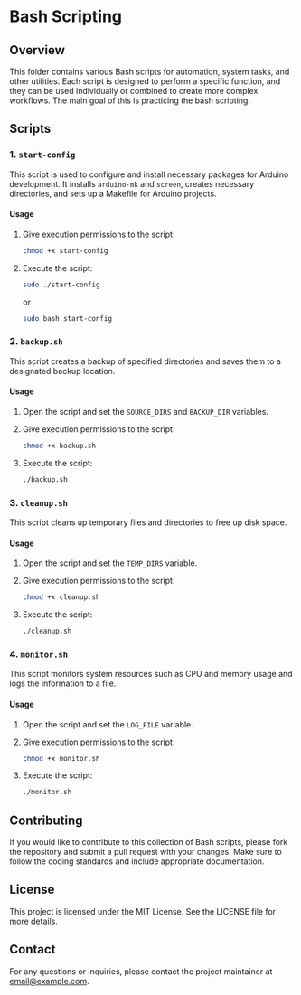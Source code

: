 # Bash Scripting

## Overview

This folder contains various Bash scripts for automation, system tasks, and other utilities. Each script is designed to perform a specific function, and they can be used individually or combined to create more complex workflows.
The main goal of this is practicing the bash scripting.

## Scripts

### 1. `start-config`

This script is used to configure and install necessary packages for Arduino development. It installs `arduino-mk` and `screen`, creates necessary directories, and sets up a Makefile for Arduino projects.

#### Usage

1. Give execution permissions to the script:
    ```sh
    chmod +x start-config
    ```

2. Execute the script:
    ```sh
    sudo ./start-config
    ```
    or
    ```sh
    sudo bash start-config
    ```

### 2. `backup.sh`

This script creates a backup of specified directories and saves them to a designated backup location.

#### Usage

1. Open the script and set the `SOURCE_DIRS` and `BACKUP_DIR` variables.
2. Give execution permissions to the script:
    ```sh
    chmod +x backup.sh
    ```

3. Execute the script:
    ```sh
    ./backup.sh
    ```

### 3. `cleanup.sh`

This script cleans up temporary files and directories to free up disk space.

#### Usage

1. Open the script and set the `TEMP_DIRS` variable.
2. Give execution permissions to the script:
    ```sh
    chmod +x cleanup.sh
    ```

3. Execute the script:
    ```sh
    ./cleanup.sh
    ```

### 4. `monitor.sh`

This script monitors system resources such as CPU and memory usage and logs the information to a file.

#### Usage

1. Open the script and set the `LOG_FILE` variable.
2. Give execution permissions to the script:
    ```sh
    chmod +x monitor.sh
    ```

3. Execute the script:
    ```sh
    ./monitor.sh
    ```

## Contributing

If you would like to contribute to this collection of Bash scripts, please fork the repository and submit a pull request with your changes. Make sure to follow the coding standards and include appropriate documentation.

## License

This project is licensed under the MIT License. See the LICENSE file for more details.

## Contact

For any questions or inquiries, please contact the project maintainer at [email@example.com](mailto:email@example.com).